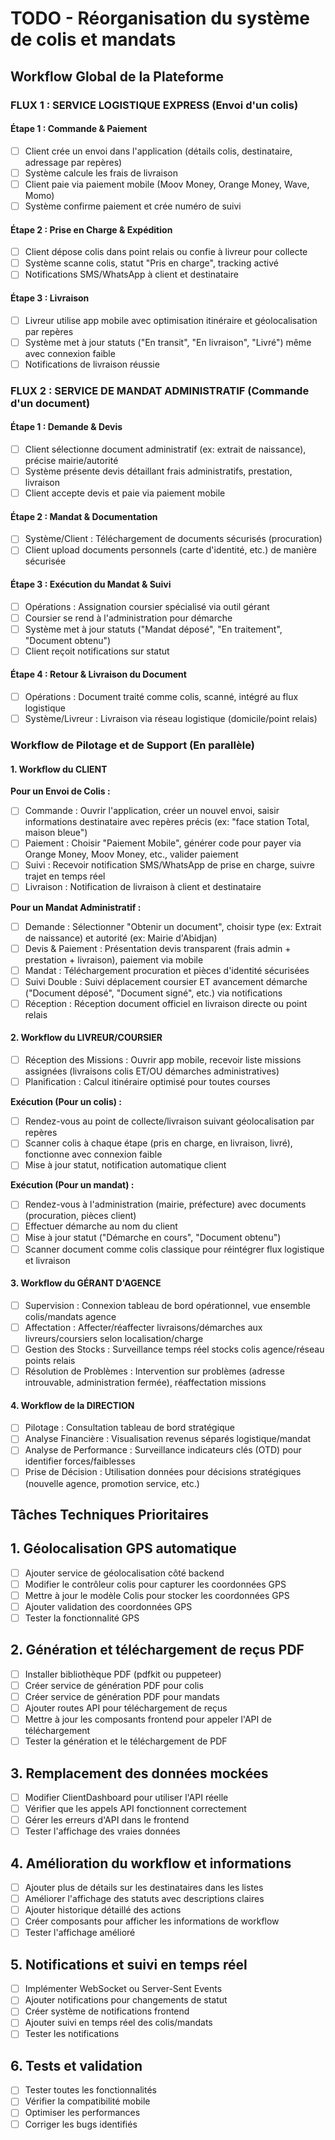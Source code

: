 # TODO - Réorganisation du système de colis et mandats

## Workflow Global de la Plateforme

### FLUX 1 : SERVICE LOGISTIQUE EXPRESS (Envoi d'un colis)
#### Étape 1 : Commande & Paiement
- [ ] Client crée un envoi dans l'application (détails colis, destinataire, adressage par repères)
- [ ] Système calcule les frais de livraison
- [ ] Client paie via paiement mobile (Moov Money, Orange Money, Wave, Momo)
- [ ] Système confirme paiement et crée numéro de suivi

#### Étape 2 : Prise en Charge & Expédition
- [ ] Client dépose colis dans point relais ou confie à livreur pour collecte
- [ ] Système scanne colis, statut "Pris en charge", tracking activé
- [ ] Notifications SMS/WhatsApp à client et destinataire

#### Étape 3 : Livraison
- [ ] Livreur utilise app mobile avec optimisation itinéraire et géolocalisation par repères
- [ ] Système met à jour statuts ("En transit", "En livraison", "Livré") même avec connexion faible
- [ ] Notifications de livraison réussie

### FLUX 2 : SERVICE DE MANDAT ADMINISTRATIF (Commande d'un document)
#### Étape 1 : Demande & Devis
- [ ] Client sélectionne document administratif (ex: extrait de naissance), précise mairie/autorité
- [ ] Système présente devis détaillant frais administratifs, prestation, livraison
- [ ] Client accepte devis et paie via paiement mobile

#### Étape 2 : Mandat & Documentation
- [ ] Système/Client : Téléchargement de documents sécurisés (procuration)
- [ ] Client upload documents personnels (carte d'identité, etc.) de manière sécurisée

#### Étape 3 : Exécution du Mandat & Suivi
- [ ] Opérations : Assignation coursier spécialisé via outil gérant
- [ ] Coursier se rend à l'administration pour démarche
- [ ] Système met à jour statuts ("Mandat déposé", "En traitement", "Document obtenu")
- [ ] Client reçoit notifications sur statut

#### Étape 4 : Retour & Livraison du Document
- [ ] Opérations : Document traité comme colis, scanné, intégré au flux logistique
- [ ] Système/Livreur : Livraison via réseau logistique (domicile/point relais)

### Workflow de Pilotage et de Support (En parallèle)

#### 1. Workflow du CLIENT
**Pour un Envoi de Colis :**
- [ ] Commande : Ouvrir l'application, créer un nouvel envoi, saisir informations destinataire avec repères précis (ex: "face station Total, maison bleue")
- [ ] Paiement : Choisir "Paiement Mobile", générer code pour payer via Orange Money, Moov Money, etc., valider paiement
- [ ] Suivi : Recevoir notification SMS/WhatsApp de prise en charge, suivre trajet en temps réel
- [ ] Livraison : Notification de livraison à client et destinataire

**Pour un Mandat Administratif :**
- [ ] Demande : Sélectionner "Obtenir un document", choisir type (ex: Extrait de naissance) et autorité (ex: Mairie d'Abidjan)
- [ ] Devis & Paiement : Présentation devis transparent (frais admin + prestation + livraison), paiement via mobile
- [ ] Mandat : Téléchargement procuration et pièces d'identité sécurisées
- [ ] Suivi Double : Suivi déplacement coursier ET avancement démarche ("Document déposé", "Document signé", etc.) via notifications
- [ ] Réception : Réception document officiel en livraison directe ou point relais

#### 2. Workflow du LIVREUR/COURSIER
- [ ] Réception des Missions : Ouvrir app mobile, recevoir liste missions assignées (livraisons colis ET/OU démarches administratives)
- [ ] Planification : Calcul itinéraire optimisé pour toutes courses

**Exécution (Pour un colis) :**
- [ ] Rendez-vous au point de collecte/livraison suivant géolocalisation par repères
- [ ] Scanner colis à chaque étape (pris en charge, en livraison, livré), fonctionne avec connexion faible
- [ ] Mise à jour statut, notification automatique client

**Exécution (Pour un mandat) :**
- [ ] Rendez-vous à l'administration (mairie, préfecture) avec documents (procuration, pièces client)
- [ ] Effectuer démarche au nom du client
- [ ] Mise à jour statut ("Démarche en cours", "Document obtenu")
- [ ] Scanner document comme colis classique pour réintégrer flux logistique et livraison

#### 3. Workflow du GÉRANT D'AGENCE
- [ ] Supervision : Connexion tableau de bord opérationnel, vue ensemble colis/mandats agence
- [ ] Affectation : Affecter/réaffecter livraisons/démarches aux livreurs/coursiers selon localisation/charge
- [ ] Gestion des Stocks : Surveillance temps réel stocks colis agence/réseau points relais
- [ ] Résolution de Problèmes : Intervention sur problèmes (adresse introuvable, administration fermée), réaffectation missions

#### 4. Workflow de la DIRECTION
- [ ] Pilotage : Consultation tableau de bord stratégique
- [ ] Analyse Financière : Visualisation revenus séparés logistique/mandat
- [ ] Analyse de Performance : Surveillance indicateurs clés (OTD) pour identifier forces/faiblesses
- [ ] Prise de Décision : Utilisation données pour décisions stratégiques (nouvelle agence, promotion service, etc.)

## Tâches Techniques Prioritaires

## 1. Géolocalisation GPS automatique
- [ ] Ajouter service de géolocalisation côté backend
- [ ] Modifier le contrôleur colis pour capturer les coordonnées GPS
- [ ] Mettre à jour le modèle Colis pour stocker les coordonnées GPS
- [ ] Ajouter validation des coordonnées GPS
- [ ] Tester la fonctionnalité GPS

## 2. Génération et téléchargement de reçus PDF
- [ ] Installer bibliothèque PDF (pdfkit ou puppeteer)
- [ ] Créer service de génération PDF pour colis
- [ ] Créer service de génération PDF pour mandats
- [ ] Ajouter routes API pour téléchargement de reçus
- [ ] Mettre à jour les composants frontend pour appeler l'API de téléchargement
- [ ] Tester la génération et le téléchargement de PDF

## 3. Remplacement des données mockées
- [ ] Modifier ClientDashboard pour utiliser l'API réelle
- [ ] Vérifier que les appels API fonctionnent correctement
- [ ] Gérer les erreurs d'API dans le frontend
- [ ] Tester l'affichage des vraies données

## 4. Amélioration du workflow et informations
- [ ] Ajouter plus de détails sur les destinataires dans les listes
- [ ] Améliorer l'affichage des statuts avec descriptions claires
- [ ] Ajouter historique détaillé des actions
- [ ] Créer composants pour afficher les informations de workflow
- [ ] Tester l'affichage amélioré

## 5. Notifications et suivi en temps réel
- [ ] Implémenter WebSocket ou Server-Sent Events
- [ ] Ajouter notifications pour changements de statut
- [ ] Créer système de notifications frontend
- [ ] Ajouter suivi en temps réel des colis/mandats
- [ ] Tester les notifications

## 6. Tests et validation
- [ ] Tester toutes les fonctionnalités
- [ ] Vérifier la compatibilité mobile
- [ ] Optimiser les performances
- [ ] Corriger les bugs identifiés
